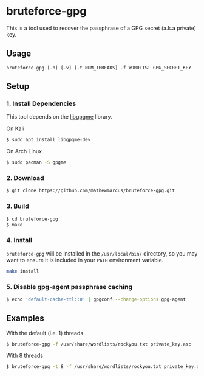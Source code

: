 # bruteforce-gpg

This is a tool used to recover the passphrase of a GPG secret (a.k.a private) key.

## Usage

```
bruteforce-gpg [-h] [-v] [-t NUM_THREADS] -f WORDLIST GPG_SECRET_KEY
```

## Setup
### 1. Install Dependencies

This tool depends on the [libgpgme](https://www.gnupg.org/software/gpgme/index.html) library.

On Kali
```bash
$ sudo apt install libgpgme-dev
```

On Arch Linux
```bash
$ sudo pacman -S gpgme
```

### 2. Download

```bash
$ git clone https://github.com/mathewmarcus/bruteforce-gpg.git
```

### 3. Build

```bash
$ cd bruteforce-gpg
$ make
```

### 4. Install

`bruteforce-gpg` will be installed in the `/usr/local/bin/` directory, so you may want to ensure it is included in your `PATH` environment variable.

```bash
make install
```

### 5. Disable gpg-agent passphrase caching

```bash
$ echo 'default-cache-ttl::0' | gpgconf --change-options gpg-agent
```

## Examples
With the default (i.e. 1) threads

```bash
$ bruteforce-gpg -f /usr/share/wordlists/rockyou.txt private_key.asc
```

With 8 threads

```bash
$ bruteforce-gpg -t 8 -f /usr/share/wordlists/rockyou.txt private_key.asc
```

